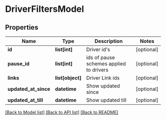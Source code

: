 # DriverFiltersModel

## Properties
Name | Type | Description | Notes
------------ | ------------- | ------------- | -------------
**id** | **list[int]** | Driver id&#39;s | [optional] 
**pause_id** | **list[int]** | ids of pause schemes applied to drivers | [optional] 
**links** | **list[object]** | Driver Link ids | [optional] 
**updated_at_since** | **datetime** | Show updated since | [optional] 
**updated_at_till** | **datetime** | Show updated till | [optional] 

[[Back to Model list]](../README.md#documentation-for-models) [[Back to API list]](../README.md#documentation-for-api-endpoints) [[Back to README]](../README.md)


